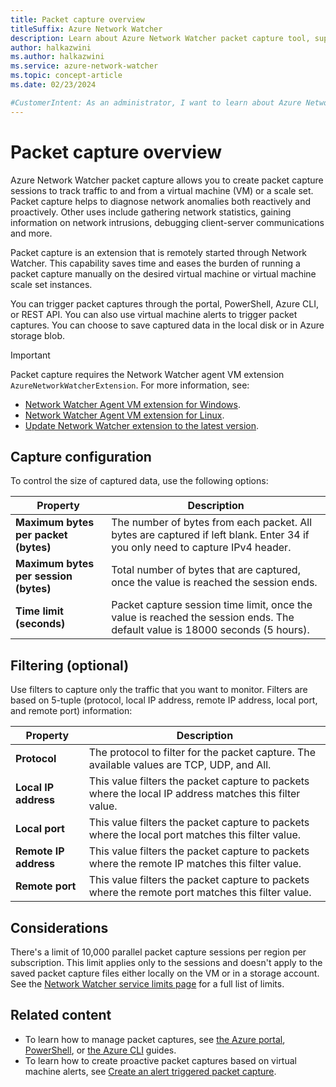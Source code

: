 ```yaml
---
title: Packet capture overview
titleSuffix: Azure Network Watcher
description: Learn about Azure Network Watcher packet capture tool, supported resources, available configurations, limits, and considerations.
author: halkazwini
ms.author: halkazwini
ms.service: azure-network-watcher
ms.topic: concept-article
ms.date: 02/23/2024

#CustomerIntent: As an administrator, I want to learn about Azure Network Watcher packet capture tool so that I can use it to capture IP packets to and from virtual machines (VMs) and scale sets to diagnose and solve network problems.
---
```


# Packet capture overview

Azure Network Watcher packet capture allows you to create packet capture sessions to track traffic to and from a virtual machine (VM) or a scale set. Packet capture helps to diagnose network anomalies both reactively and proactively. Other uses include gathering network statistics, gaining information on network intrusions, debugging client-server communications and more.

Packet capture is an extension that is remotely started through Network Watcher. This capability saves time and eases the burden of running a packet capture manually on the desired virtual machine or virtual machine scale set instances.

You can trigger packet captures through the portal, PowerShell, Azure CLI, or REST API. You can also use virtual machine alerts to trigger packet captures. You can choose to save captured data in the local disk or in Azure storage blob.

> [!IMPORTANT]
> Packet capture requires the Network Watcher agent VM extension `AzureNetworkWatcherExtension`. For more information, see:
> - [Network Watcher Agent VM extension for Windows](network-watcher-agent-windows.md).
> - [Network Watcher Agent VM extension for Linux](network-watcher-agent-linux.md).
> - [Update Network Watcher extension to the latest version](network-watcher-agent-update.md).

## Capture configuration

To control the size of captured data, use the following options:

| Property | Description |
| -------- | ----------- |
| **Maximum bytes per packet (bytes)** | The number of bytes from each packet. All bytes are captured if left blank. Enter 34 if you only need to capture IPv4 header. |
| **Maximum bytes per session (bytes)** | Total number of bytes that are captured, once the value is reached the session ends. |
| **Time limit (seconds)** | Packet capture session time limit, once the value is reached the session ends. The default value is 18000 seconds (5 hours). |

## Filtering (optional)

Use filters to capture only the traffic that you want to monitor. Filters are based on 5-tuple (protocol, local IP address, remote IP address, local port, and remote port) information:

| Property | Description |
| -------- | ----------- |
| **Protocol** | The protocol to filter for the packet capture. The available values are TCP, UDP, and All. |
| **Local IP address** | This value filters the packet capture to packets where the local IP address matches this filter value. |
| **Local port** | This value filters the packet capture to packets where the local port matches this filter value. |
| **Remote IP address** | This value filters the packet capture to packets where the remote IP matches this filter value. |
| **Remote port** | This value filters the packet capture to packets where the remote port matches this filter value. |

## Considerations

There's a limit of 10,000 parallel packet capture sessions per region per subscription. This limit applies only to the sessions and doesn't apply to the saved packet capture files either locally on the VM or in a storage account. See the [Network Watcher service limits page](../azure-resource-manager/management/azure-subscription-service-limits.md#azure-network-watcher-limits) for a full list of limits. 

## Related content

- To learn how to manage packet captures, see [the Azure portal](packet-capture-vm-portal.md), [PowerShell](packet-capture-vm-powershell.md), or [the Azure CLI](packet-capture-vm-cli.md) guides.
- To learn how to create proactive packet captures based on virtual machine alerts, see [Create an alert triggered packet capture](network-watcher-alert-triggered-packet-capture.md).
